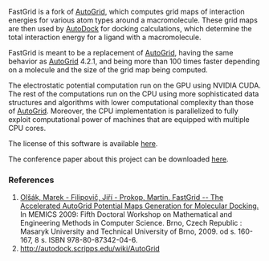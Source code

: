 FastGrid is a fork of [AutoGrid](http://autodock.scripps.edu/wiki/AutoGrid), which computes grid maps of interaction energies for various atom types around a macromolecule. These grid maps are then used by [AutoDock](http://autodock.scripps.edu) for docking calculations, which determine the total interaction energy for a ligand with a macromolecule.

FastGrid is meant to be a replacement of [AutoGrid](http://autodock.scripps.edu/wiki/AutoGrid), having the same behavior as [AutoGrid](http://autodock.scripps.edu/wiki/AutoGrid) 4.2.1, and being more than 100 times faster depending on a molecule and the size of the grid map being computed.

The electrostatic potential computation run on the GPU using NVIDIA CUDA. The rest of the computations run on the CPU using more sophisticated data structures and algorithms with lower computational complexity than those of [AutoGrid](http://autodock.scripps.edu/wiki/AutoGrid). Moreover, the CPU implementation is parallelized to fully exploit computational power of machines that are equipped with multiple CPU cores.

The license of this software is available [here](http://code.google.com/p/fastgrid/source/browse/fastgrid_master/fastgrid/COPYING).

The conference paper about this project can be downloaded [here](http://code.google.com/p/fastgrid/downloads/detail?name=memics09.pdf&can=2&q=).

### References ###
  1. [Olšák, Marek - Filipovič, Jiří - Prokop, Martin. FastGrid -- The Accelerated AutoGrid Potential Maps Generation for Molecular Docking.](http://code.google.com/p/fastgrid/downloads/detail?name=memics09.pdf&can=2&q=) In MEMICS 2009: Fifth Doctoral Workshop on Mathematical and Engineering Methods in Computer Science. Brno, Czech Republic : Masaryk University and Technical University of Brno, 2009. od s. 160-167, 8 s. ISBN 978-80-87342-04-6.
  1. http://autodock.scripps.edu/wiki/AutoGrid